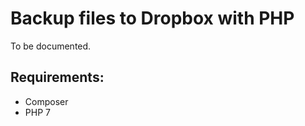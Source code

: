 Backup files to Dropbox with PHP
=========

To be documented.

## Requirements:

* Composer 
* PHP 7
